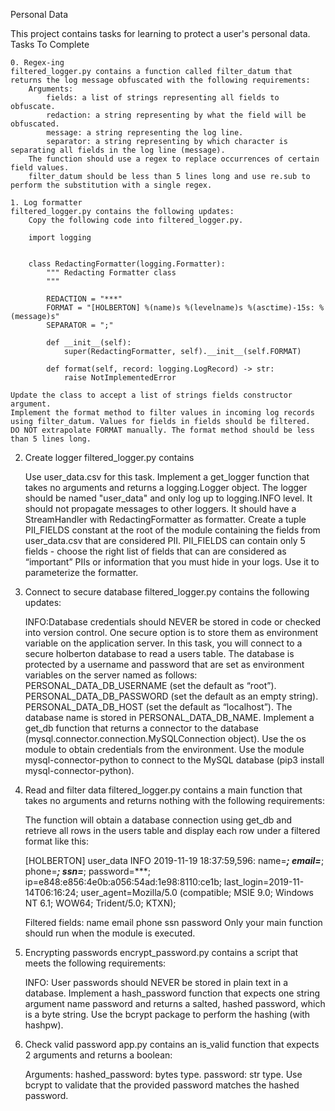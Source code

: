 Personal Data

This project contains tasks for learning to protect a user's personal data.
Tasks To Complete

    0. Regex-ing
    filtered_logger.py contains a function called filter_datum that returns the log message obfuscated with the following requirements:
        Arguments:
            fields: a list of strings representing all fields to obfuscate.
            redaction: a string representing by what the field will be obfuscated.
            message: a string representing the log line.
            separator: a string representing by which character is separating all fields in the log line (message).
        The function should use a regex to replace occurrences of certain field values.
        filter_datum should be less than 5 lines long and use re.sub to perform the substitution with a single regex.

    1. Log formatter
    filtered_logger.py contains the following updates:
        Copy the following code into filtered_logger.py.

        import logging


        class RedactingFormatter(logging.Formatter):
            """ Redacting Formatter class
            """

            REDACTION = "***"
            FORMAT = "[HOLBERTON] %(name)s %(levelname)s %(asctime)-15s: %(message)s"
            SEPARATOR = ";"

            def __init__(self):
                super(RedactingFormatter, self).__init__(self.FORMAT)

            def format(self, record: logging.LogRecord) -> str:
                raise NotImplementedError

    Update the class to accept a list of strings fields constructor argument.
    Implement the format method to filter values in incoming log records using filter_datum. Values for fields in fields should be filtered.
    DO NOT extrapolate FORMAT manually. The format method should be less than 5 lines long.

2. Create logger
filtered_logger.py contains

    Use user_data.csv for this task.
    Implement a get_logger function that takes no arguments and returns a logging.Logger object.
    The logger should be named "user_data" and only log up to logging.INFO level. It should not propagate messages to other loggers. It should have a StreamHandler with RedactingFormatter as formatter.
    Create a tuple PII_FIELDS constant at the root of the module containing the fields from user_data.csv that are considered PII. PII_FIELDS can contain only 5 fields - choose the right list of fields that can are considered as “important” PIIs or information that you must hide in your logs. Use it to parameterize the formatter.

3. Connect to secure database
filtered_logger.py contains the following updates:

    INFO:Database credentials should NEVER be stored in code or checked into version control. One secure option is to store them as environment variable on the application server.
    In this task, you will connect to a secure holberton database to read a users table. The database is protected by a username and password that are set as environment variables on the server named as follows:
        PERSONAL_DATA_DB_USERNAME (set the default as “root”).
        PERSONAL_DATA_DB_PASSWORD (set the default as an empty string).
        PERSONAL_DATA_DB_HOST (set the default as “localhost”).
    The database name is stored in PERSONAL_DATA_DB_NAME.
    Implement a get_db function that returns a connector to the database (mysql.connector.connection.MySQLConnection object).
        Use the os module to obtain credentials from the environment.
        Use the module mysql-connector-python to connect to the MySQL database (pip3 install mysql-connector-python).

4. Read and filter data
filtered_logger.py contains a main function that takes no arguments and returns nothing with the following requirements:

    The function will obtain a database connection using get_db and retrieve all rows in the users table and display each row under a filtered format like this:

    [HOLBERTON] user_data INFO 2019-11-19 18:37:59,596: name=***; email=***; phone=***; ssn=***; password=***; ip=e848:e856:4e0b:a056:54ad:1e98:8110:ce1b; last_login=2019-11-14T06:16:24; user_agent=Mozilla/5.0 (compatible; MSIE 9.0; Windows NT 6.1; WOW64; Trident/5.0; KTXN);

    Filtered fields:
        name
        email
        phone
        ssn
        password
    Only your main function should run when the module is executed.

5. Encrypting passwords
encrypt_password.py contains a script that meets the following requirements:

    INFO: User passwords should NEVER be stored in plain text in a database.
    Implement a hash_password function that expects one string argument name password and returns a salted, hashed password, which is a byte string.
    Use the bcrypt package to perform the hashing (with hashpw).

6. Check valid password
app.py contains an is_valid function that expects 2 arguments and returns a boolean:

    Arguments:
        hashed_password: bytes type.
        password: str type.
    Use bcrypt to validate that the provided password matches the hashed password.


